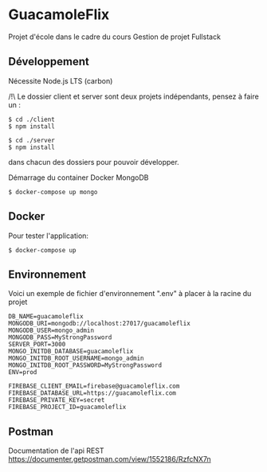 # GuacamoleFlix

Projet d'école dans le cadre du cours Gestion de projet Fullstack

## Développement

Nécessite Node.js LTS (carbon)

/!\ Le dossier client et server sont deux projets indépendants, pensez à faire un :
```shell
$ cd ./client 
$ npm install
```

```shell
$ cd ./server 
$ npm install
```

dans chacun des dossiers pour pouvoir développer.

Démarrage du container Docker MongoDB
```shell
$ docker-compose up mongo
```
## Docker

Pour tester l'application:
```shell
$ docker-compose up
```

## Environnement
Voici un exemple de fichier d'environnement ".env" à placer à la racine du projet
```env
DB_NAME=guacamoleflix
MONGODB_URI=mongodb://localhost:27017/guacamoleflix
MONGODB_USER=mongo_admin
MONGODB_PASS=MyStrongPassword
SERVER_PORT=3000
MONGO_INITDB_DATABASE=guacamoleflix
MONGO_INITDB_ROOT_USERNAME=mongo_admin
MONGO_INITDB_ROOT_PASSWORD=MyStrongPassword
ENV=prod

FIREBASE_CLIENT_EMAIL=firebase@guacamoleflix.com
FIREBASE_DATABASE_URL=https://guacamoleflix.com
FIREBASE_PRIVATE_KEY=secret
FIREBASE_PROJECT_ID=guacamoleflix

```

## Postman

Documentation de l'api REST
https://documenter.getpostman.com/view/1552186/RzfcNX7n
